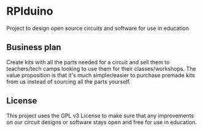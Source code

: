 # RPIduino
Project to design open source circuits and software for use in education

## Business plan
Create kits with all the parts needed for a circuit and sell them to teachers/tech camps looking to use them for their classes/workshops. The value proposition is that it's much simpler/easier to purchase premade kits from us instead of sourcing all the parts yourself.

## License
This project uses the GPL v3 License to make sure that any improvements on our circuit designs or software stays open and free for use in education.
